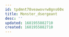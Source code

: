 ```yaml
---
id: tpdmnt78veawovrw8gns60x
title: Monster_dsergeant
desc: ''
updated: 1681955882710
created: 1681955882710
---
```

